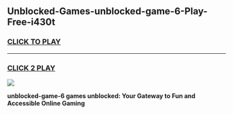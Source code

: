 
## Unblocked-Games-unblocked-game-6-Play-Free-i430t
<h3>
<a href="https://premium76.site?title=unblocked-game-6&ref=23A">CLICK TO PLAY</a></h3>
<hr>

<h3>
<a href="https://premium76.site?title=unblocked-game-6&ref=23A">CLICK 2 PLAY</a>
  
</h3>

<a href="https://premium76.site?title=unblocked-game-6&ref=23A"><img src="https://clearcache.store/games.png"></a>


**unblocked-game-6 games unblocked: Your Gateway to Fun and Accessible Online Gaming**
